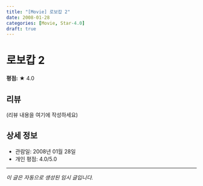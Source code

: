 ```yaml
---
title: "[Movie] 로보캅 2"
date: 2008-01-28
categories: [Movie, Star-4.0]
draft: true
---
```


# 로보캅 2

**평점:** ★ 4.0

## 리뷰

(리뷰 내용을 여기에 작성하세요)

## 상세 정보

- 관람일: 2008년 01월 28일
- 개인 평점: 4.0/5.0

---

*이 글은 자동으로 생성된 임시 글입니다.*
